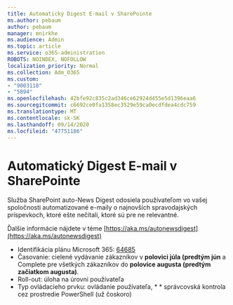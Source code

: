 ```yaml
---
title: Automatický Digest E-mail v SharePointe
ms.author: pebaum
author: pebaum
manager: mnirkhe
ms.audience: Admin
ms.topic: article
ms.service: o365-administration
ROBOTS: NOINDEX, NOFOLLOW
localization_priority: Normal
ms.collection: Adm_O365
ms.custom:
- "9003118"
- "5894"
ms.openlocfilehash: 42bfe92c835c2ad346ce62924d455e5d1396eaa6
ms.sourcegitcommit: c6692ce0fa1358ec3529e59ca0ecdfdea4cdc759
ms.translationtype: MT
ms.contentlocale: sk-SK
ms.lasthandoff: 09/14/2020
ms.locfileid: "47751186"
---
```

# <a name="sharepoint-auto-digest-email"></a>Automatický Digest E-mail v SharePointe

Služba SharePoint auto-News Digest odosiela používateľom vo vašej spoločnosti automatizované e-maily o najnovších spravodajských príspevkoch, ktoré ešte nečítali, ktoré sú pre ne relevantné.

Ďalšie informácie nájdete v téme [https://aka.ms/autonewsdigest](https://aka.ms/autonewsdigest)

- Identifikácia plánu Microsoft 365:  [64685](https://www.microsoft.com/microsoft-365/roadmap?filters=&featureid=64685)
- Časovanie: cielené vydávanie zákazníkov v  **polovici júla (predtým jún**  a Complete pre všetkých zákazníkov do  **polovice augusta (predtým začiatkom augusta)**.
- Roll-out: úloha na úrovni používateľa
- Typ ovládacieho prvku: ovládanie používateľa, * * správcovská kontrola cez prostredie PowerShell (už čoskoro)
